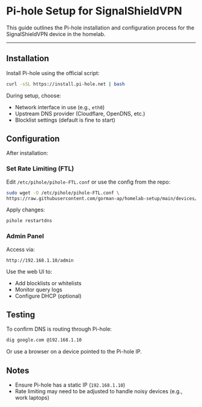 # Pi-hole Setup for SignalShieldVPN

This guide outlines the Pi-hole installation and configuration process for the SignalShieldVPN device in the homelab.

---

## Installation

Install Pi-hole using the official script:
```bash
curl -sSL https://install.pi-hole.net | bash
```

During setup, choose:
- Network interface in use (e.g., `eth0`)
- Upstream DNS provider (Cloudflare, OpenDNS, etc.)
- Blocklist settings (default is fine to start)


## Configuration

After installation:

### Set Rate Limiting (FTL)
Edit `/etc/pihole/pihole-FTL.conf` or use the config from the repo:
```bash
sudo wget -O /etc/pihole/pihole-FTL.conf \
https://raw.githubusercontent.com/gorman-ap/homelab-setup/main/devices/SignalShieldVPN/pihole/pihole-FTL.conf
```

Apply changes:
```bash
pihole restartdns
```

### Admin Panel
Access via:
```
http://192.168.1.10/admin
```

Use the web UI to:
- Add blocklists or whitelists
- Monitor query logs
- Configure DHCP (optional)


## Testing
To confirm DNS is routing through Pi-hole:
```bash
dig google.com @192.168.1.10
```
Or use a browser on a device pointed to the Pi-hole IP.


## Notes
- Ensure Pi-hole has a static IP (`192.168.1.10`)
- Rate limiting may need to be adjusted to handle noisy devices (e.g., work laptops)

